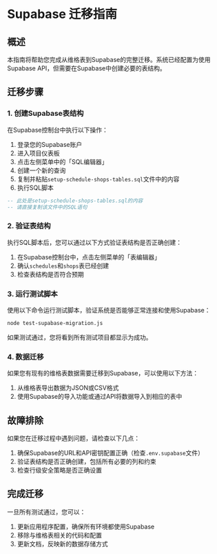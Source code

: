 # Supabase 迁移指南

## 概述

本指南将帮助您完成从维格表到Supabase的完整迁移。系统已经配置为使用Supabase API，但需要在Supabase中创建必要的表结构。

## 迁移步骤

### 1. 创建Supabase表结构

在Supabase控制台中执行以下操作：

1. 登录您的Supabase账户
2. 进入项目仪表板
3. 点击左侧菜单中的「SQL编辑器」
4. 创建一个新的查询
5. 复制并粘贴`setup-schedule-shops-tables.sql`文件中的内容
6. 执行SQL脚本

```sql
-- 此处是setup-schedule-shops-tables.sql的内容
-- 请直接复制该文件中的SQL语句
```

### 2. 验证表结构

执行SQL脚本后，您可以通过以下方式验证表结构是否正确创建：

1. 在Supabase控制台中，点击左侧菜单的「表编辑器」
2. 确认`schedules`和`shops`表已经创建
3. 检查表结构是否符合预期

### 3. 运行测试脚本

使用以下命令运行测试脚本，验证系统是否能够正常连接和使用Supabase：

```bash
node test-supabase-migration.js
```

如果测试通过，您将看到所有测试项目都显示为成功。

### 4. 数据迁移

如果您有现有的维格表数据需要迁移到Supabase，可以使用以下方法：

1. 从维格表导出数据为JSON或CSV格式
2. 使用Supabase的导入功能或通过API将数据导入到相应的表中

## 故障排除

如果您在迁移过程中遇到问题，请检查以下几点：

1. 确保Supabase的URL和API密钥配置正确（检查`.env.supabase`文件）
2. 验证表结构是否正确创建，包括所有必要的列和约束
3. 检查行级安全策略是否正确设置

## 完成迁移

一旦所有测试通过，您可以：

1. 更新应用程序配置，确保所有环境都使用Supabase
2. 移除与维格表相关的代码和配置
3. 更新文档，反映新的数据存储方式